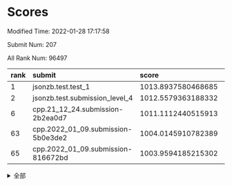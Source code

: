 # Scores

Modified Time: 2022-01-28 17:17:58

Submit Num: 207

All Rank Num: 96497

| rank |               submit               |       score        |       sigma        | pk_num |
| :--- | :--------------------------------- | :----------------- | :----------------- | :----- |
| 1    | jsonzb.test.test_1                 | 1013.8937580468685 | 0.818205794026208  | 1867   |
| 2    | jsonzb.test.submission_level_4     | 1012.5579363188332 | 0.7904729484950508 | 1866   |
| 6    | cpp.21_12_24.submission-2b2ea0d7   | 1011.1112440515913 | 0.7621005435126905 | 1864   |
| 63   | cpp.2022_01_09.submission-5b0e3de2 | 1004.0145910782389 | 0.7150946742926331 | 1865   |
| 65   | cpp.2022_01_09.submission-816672bd | 1003.9594185215302 | 0.715243498416889  | 1864   |


<details>
<summary>全部</summary>

| rank |                 submit                 |       score        |       sigma        | pk_num |
| :--- | :------------------------------------- | :----------------- | :----------------- | :----- |
| 1    | jsonzb.test.test_1                     | 1013.8937580468685 | 0.818205794026208  | 1867   |
| 2    | jsonzb.test.submission_level_4         | 1012.5579363188332 | 0.7904729484950508 | 1866   |
| 3    | gobigger.level_3.submission_level_3_5  | 1011.8680013048984 | 0.769967600053712  | 1872   |
| 4    | gobigger.level_3.submission_level_3_9  | 1011.7672786148293 | 0.7632521675571661 | 1863   |
| 5    | gobigger.level_3.submission_level_3_13 | 1011.5083919548852 | 0.7705189263332999 | 1862   |
| 6    | cpp.21_12_24.submission-2b2ea0d7       | 1011.1112440515913 | 0.7621005435126905 | 1864   |
| 7    | gobigger.level_3.submission_level_3_25 | 1011.0611177119678 | 0.7671124250801246 | 1864   |
| 8    | gobigger.level_3.submission_level_3_2  | 1010.9829813910183 | 0.7529828004459225 | 1863   |
| 9    | gobigger.level_3.submission_level_3_21 | 1010.7671838017455 | 0.7505166633096733 | 1863   |
| 10   | gobigger.level_3.submission_level_3_31 | 1010.7615822758228 | 0.7875062571477918 | 1868   |
| 11   | gobigger.level_3.submission_level_3_27 | 1010.7390448415647 | 0.7618591280828687 | 1867   |
| 12   | gobigger.level_3.submission_level_3_0  | 1010.6119320086196 | 0.7592409299050205 | 1865   |
| 13   | gobigger.level_3.submission_level_3_32 | 1010.5584285632599 | 0.7675226675323654 | 1868   |
| 14   | gobigger.level_3.submission_level_3_39 | 1010.5444967482335 | 0.7629534201116044 | 1860   |
| 15   | gobigger.level_3.submission_level_3_42 | 1010.5055048687117 | 0.7770615650319966 | 1863   |
| 16   | gobigger.level_3.submission_level_3_16 | 1010.4871605166688 | 0.7648733575293264 | 1862   |
| 17   | gobigger.level_3.submission_level_3_34 | 1010.3556368499255 | 0.7669558027444738 | 1863   |
| 18   | gobigger.level_3.submission_level_3_17 | 1010.3440957822353 | 0.7798821086173148 | 1865   |
| 19   | gobigger.level_3.submission_level_3_10 | 1010.1428269867806 | 0.7571498491633332 | 1863   |
| 20   | gobigger.level_3.submission_level_3_8  | 1010.1311604278683 | 0.7390702632237521 | 1871   |
| 21   | gobigger.level_3.submission_level_3_29 | 1009.965588744253  | 0.7839712078794663 | 1867   |
| 22   | gobigger.level_3.submission_level_3_20 | 1009.9480252384429 | 0.7556053341318332 | 1865   |
| 23   | gobigger.level_3.submission_level_3_49 | 1009.9372880388131 | 0.7717295695775023 | 1867   |
| 24   | gobigger.level_3.submission_level_3_7  | 1009.8550732018513 | 0.7531549550739549 | 1856   |
| 25   | gobigger.level_3.submission_level_3_6  | 1009.8449370283555 | 0.7708988078288638 | 1868   |
| 26   | gobigger.level_3.submission_level_3_3  | 1009.8102929397097 | 0.7632449975319696 | 1864   |
| 27   | gobigger.level_3.submission_level_3_4  | 1009.8073516308294 | 0.7512444981524411 | 1865   |
| 28   | gobigger.level_3.submission_level_3_15 | 1009.7398955917483 | 0.7530904964625608 | 1867   |
| 29   | gobigger.level_3.submission_level_3_11 | 1009.7204646717056 | 0.7609209160323105 | 1867   |
| 30   | gobigger.level_3.submission_level_3_26 | 1009.67074231076   | 0.7527285326959882 | 1862   |
| 31   | gobigger.level_3.submission_level_3_19 | 1009.6624365701099 | 0.7518976722165187 | 1864   |
| 32   | gobigger.level_3.submission_level_3_43 | 1009.6567157795631 | 0.7617918478091896 | 1868   |
| 33   | gobigger.level_3.submission_level_3_47 | 1009.64215118792   | 0.7496851884567156 | 1870   |
| 34   | gobigger.level_3.submission_level_3_40 | 1009.6350272002453 | 0.7554820279227197 | 1868   |
| 35   | gobigger.level_3.submission_level_3_18 | 1009.6071446741711 | 0.7702036662759603 | 1865   |
| 36   | gobigger.level_3.submission_level_3_28 | 1009.5166077896948 | 0.7400310190801033 | 1863   |
| 37   | gobigger.level_3.submission_level_3_35 | 1009.4173987712173 | 0.7646786464109748 | 1866   |
| 38   | gobigger.level_3.submission_level_3_37 | 1009.3582807392909 | 0.7396343749296093 | 1866   |
| 39   | gobigger.level_3.submission_level_3_45 | 1009.3522719008683 | 0.772485775917411  | 1858   |
| 40   | gobigger.level_3.submission_level_3_12 | 1009.2251810275907 | 0.7447756785062319 | 1866   |
| 41   | gobigger.level_3.submission_level_3_14 | 1009.15466855042   | 0.7623774631983253 | 1867   |
| 42   | gobigger.level_3.submission_level_3_38 | 1009.1328479230453 | 0.7645777179159536 | 1865   |
| 43   | gobigger.level_3.submission_level_3_1  | 1009.109925779874  | 0.7449559096827266 | 1866   |
| 44   | gobigger.level_3.submission_level_3_24 | 1009.0866490462264 | 0.74358465262933   | 1862   |
| 45   | gobigger.level_3.submission_level_3_30 | 1008.9461240093605 | 0.7403783728700183 | 1865   |
| 46   | gobigger.level_3.submission_level_3_23 | 1008.9292786461142 | 0.745374833710015  | 1866   |
| 47   | gobigger.level_3.submission_level_3_36 | 1008.8598078134654 | 0.7324381490401555 | 1867   |
| 48   | gobigger.level_3.submission_level_3_44 | 1008.7247860608436 | 0.735049153079457  | 1866   |
| 49   | gobigger.level_3.submission_level_3_22 | 1008.6833773048847 | 0.7407003819375927 | 1866   |
| 50   | gobigger.level_3.submission_level_3_46 | 1008.5519671100504 | 0.7327245535664229 | 1866   |
| 51   | gobigger.level_3.submission_level_3_41 | 1008.4795442305815 | 0.745114566415076  | 1861   |
| 52   | gobigger.level_3.submission_level_3_48 | 1008.2973770170837 | 0.7431354467734289 | 1862   |
| 53   | gobigger.level_3.submission_level_3_33 | 1008.055286728856  | 0.7412967702161769 | 1868   |
| 54   | gobigger.level_1.submission_level_1_5  | 1004.7606434941514 | 0.7161883145018426 | 1860   |
| 55   | gobigger.level_1.submission_level_1_32 | 1004.7493968952358 | 0.7142308498917939 | 1861   |
| 56   | gobigger.level_1.submission_level_1_15 | 1004.7152374718905 | 0.703936224404925  | 1867   |
| 57   | gobigger.level_1.submission_level_1_3  | 1004.4790480493307 | 0.7251003115635961 | 1857   |
| 58   | gobigger.level_1.submission_level_1_0  | 1004.333279103457  | 0.7196009415941974 | 1864   |
| 59   | gobigger.level_1.submission_level_1_37 | 1004.3057059282309 | 0.7064855964400449 | 1866   |
| 60   | gobigger.level_1.submission_level_1_6  | 1004.1536372738772 | 0.7132897978258737 | 1868   |
| 61   | gobigger.level_1.submission_level_1_20 | 1004.1137698594137 | 0.7355662515196184 | 1867   |
| 62   | gobigger.level_1.submission_level_1_36 | 1004.0783926689111 | 0.7162108771553982 | 1868   |
| 63   | cpp.2022_01_09.submission-5b0e3de2     | 1004.0145910782389 | 0.7150946742926331 | 1865   |
| 64   | gobigger.level_1.submission_level_1_28 | 1004.0050374157221 | 0.7216819101129764 | 1864   |
| 65   | cpp.2022_01_09.submission-816672bd     | 1003.9594185215302 | 0.715243498416889  | 1864   |
| 66   | gobigger.level_1.submission_level_1_21 | 1003.8886317239334 | 0.7220131793020811 | 1866   |
| 67   | gobigger.level_1.submission_level_1_7  | 1003.8137582936787 | 0.7081648234587319 | 1862   |
| 68   | gobigger.level_1.submission_level_1_1  | 1003.6291238427951 | 0.7152689530455167 | 1864   |
| 69   | gobigger.level_1.submission_level_1_34 | 1003.5972299500593 | 0.7048714267856304 | 1868   |
| 70   | gobigger.level_1.submission_level_1_11 | 1003.5755044786728 | 0.7250063928747633 | 1863   |
| 71   | gobigger.level_1.submission_level_1_46 | 1003.5733897830154 | 0.7090376360453707 | 1862   |
| 72   | gobigger.level_1.submission_level_1_16 | 1003.5452290011926 | 0.7213806479000822 | 1861   |
| 73   | gobigger.level_1.submission_level_1_13 | 1003.4482432725646 | 0.7150267805688839 | 1865   |
| 74   | gobigger.level_1.submission_level_1_12 | 1003.392266583742  | 0.7231701003558225 | 1863   |
| 75   | gobigger.level_1.submission_level_1_33 | 1003.3661645069393 | 0.7289953823095475 | 1862   |
| 76   | gobigger.level_1.submission_level_1_39 | 1003.3623965271967 | 0.7142526687741638 | 1869   |
| 77   | gobigger.level_1.submission_level_1_9  | 1003.3084750793734 | 0.7123457546532483 | 1865   |
| 78   | gobigger.level_1.submission_level_1_27 | 1003.2993935997919 | 0.7149125567630864 | 1869   |
| 79   | gobigger.level_1.submission_level_1_24 | 1003.2615625408838 | 0.7116114664422384 | 1864   |
| 80   | gobigger.level_1.submission_level_1_43 | 1003.1885387606901 | 0.7140078509699501 | 1863   |
| 81   | gobigger.level_1.submission_level_1_40 | 1003.1406439880018 | 0.7073495303060964 | 1864   |
| 82   | gobigger.level_1.submission_level_1_42 | 1003.1038881526531 | 0.720116120339961  | 1864   |
| 83   | gobigger.level_1.submission_level_1_29 | 1003.0676288101422 | 0.7098050344001728 | 1866   |
| 84   | gobigger.level_1.submission_level_1_25 | 1003.0595736317262 | 0.7149039118940531 | 1863   |
| 85   | gobigger.level_1.submission_level_1_19 | 1003.0493286077506 | 0.7160173148211112 | 1867   |
| 86   | gobigger.level_1.submission_level_1_2  | 1003.0378791412519 | 0.7154222610497407 | 1866   |
| 87   | gobigger.level_1.submission_level_1_17 | 1002.97467368374   | 0.7123968396626094 | 1862   |
| 88   | gobigger.level_1.submission_level_1_30 | 1002.9417139352236 | 0.7204679271539155 | 1861   |
| 89   | gobigger.level_1.submission_level_1_45 | 1002.91878209448   | 0.7045761197619945 | 1867   |
| 90   | gobigger.level_1.submission_level_1_48 | 1002.9182565115633 | 0.7167020578004147 | 1865   |
| 91   | gobigger.level_1.submission_level_1_49 | 1002.9067288525946 | 0.7148205408247155 | 1866   |
| 92   | gobigger.level_1.submission_level_1_8  | 1002.8843344729122 | 0.718612796292822  | 1860   |
| 93   | gobigger.level_1.submission_level_1_35 | 1002.839951519379  | 0.7210985558289777 | 1870   |
| 94   | gobigger.level_1.submission_level_1_18 | 1002.7471095323606 | 0.7162977289349989 | 1865   |
| 95   | gobigger.level_1.submission_level_1_41 | 1002.676728454664  | 0.7103141210942681 | 1864   |
| 96   | gobigger.level_1.submission_level_1_44 | 1002.6438150705504 | 0.7150498450117392 | 1870   |
| 97   | gobigger.level_1.submission_level_1_14 | 1002.3252384949485 | 0.7178796748665999 | 1855   |
| 98   | gobigger.level_1.submission_level_1_23 | 1002.3218519212644 | 0.7163905738077998 | 1867   |
| 99   | gobigger.level_1.submission_level_1_22 | 1002.3208472241566 | 0.7163423034551931 | 1864   |
| 100  | gobigger.level_1.submission_level_1_10 | 1002.2346609110684 | 0.7227892474848109 | 1861   |
| 101  | gobigger.level_1.submission_level_1_31 | 1002.0155715561673 | 0.7239031907295986 | 1867   |
| 102  | gobigger.level_1.submission_level_1_26 | 1001.9073927656422 | 0.7149652637921802 | 1864   |
| 103  | gobigger.level_1.submission_level_1_47 | 1001.7074768179817 | 0.7122463590390906 | 1868   |
| 104  | gobigger.level_1.submission_level_1_4  | 1001.2205894118189 | 0.7095841736002463 | 1866   |
| 105  | gobigger.level_1.submission_level_1_38 | 1000.4549977763132 | 0.7134630044382647 | 1866   |
| 106  | gobigger.random.submission_random_28   | 997.5207605317057  | 0.6989677534162025 | 1860   |
| 107  | gobigger.random.submission_random_27   | 997.2525831446512  | 0.7051284885168821 | 1864   |
| 108  | gobigger.random.submission_random_41   | 997.1722175750107  | 0.7079532870733783 | 1861   |
| 109  | gobigger.random.submission_random_16   | 997.0079069171925  | 0.7094842112766734 | 1863   |
| 110  | gobigger.random.submission_random_37   | 996.9516012609507  | 0.7086449230025519 | 1867   |
| 111  | gobigger.random.submission_random_5    | 996.9224482311739  | 0.7161554453623155 | 1863   |
| 112  | gobigger.random.submission_random_38   | 996.8719978275608  | 0.695820793175246  | 1862   |
| 113  | gobigger.random.submission_random_45   | 996.777649045353   | 0.7026523090099054 | 1865   |
| 114  | gobigger.random.submission_random_10   | 996.7627899222144  | 0.7020126599616041 | 1862   |
| 115  | gobigger.random.submission_random_9    | 996.7418137928254  | 0.7186437527948676 | 1867   |
| 116  | gobigger.random.submission_random_39   | 996.6269178791302  | 0.7061866627267641 | 1867   |
| 117  | gobigger.random.submission_random_18   | 996.5747304786452  | 0.6997421279024878 | 1865   |
| 118  | gobigger.random.submission_random_14   | 996.4872067953484  | 0.7053888609461012 | 1864   |
| 119  | gobigger.random.submission_random_23   | 996.4072847930191  | 0.7084023185645946 | 1863   |
| 120  | gobigger.random.submission_random_21   | 996.3347524247035  | 0.7005629066848611 | 1864   |
| 121  | gobigger.random.submission_random_36   | 996.3343404452121  | 0.7106381489604603 | 1868   |
| 122  | gobigger.random.submission_random_0    | 996.3302596700098  | 0.711802033311006  | 1866   |
| 123  | gobigger.random.submission_random_29   | 996.201574661379   | 0.7073264199915722 | 1866   |
| 124  | gobigger.random.submission_random_49   | 996.0935153993703  | 0.7141096386507059 | 1860   |
| 125  | gobigger.random.submission_random_34   | 996.0844255218973  | 0.7089140489047489 | 1864   |
| 126  | gobigger.random.submission_random_17   | 995.9706121803117  | 0.7122827813549756 | 1864   |
| 127  | gobigger.random.submission_random_43   | 995.9315299566035  | 0.7036967309240931 | 1868   |
| 128  | gobigger.random.submission_random_31   | 995.8915416871923  | 0.7056425953542798 | 1865   |
| 129  | gobigger.random.submission_random_22   | 995.8770492424065  | 0.7182183284462328 | 1866   |
| 130  | gobigger.random.submission_random_8    | 995.8632457961293  | 0.7182758121201975 | 1857   |
| 131  | gobigger.random.submission_random_25   | 995.8417818459255  | 0.7091851647654415 | 1865   |
| 132  | gobigger.random.submission_random_19   | 995.835759206852   | 0.7098248235991715 | 1861   |
| 133  | gobigger.random.submission_random_4    | 995.7727943357685  | 0.7315998629868069 | 1870   |
| 134  | gobigger.random.submission_random_42   | 995.76965317219    | 0.7025049398689955 | 1861   |
| 135  | gobigger.random.submission_random_26   | 995.7637693718845  | 0.7023642248089662 | 1863   |
| 136  | gobigger.random.submission_random_44   | 995.7421096698471  | 0.7144881786920944 | 1865   |
| 137  | gobigger.random.submission_random_30   | 995.7028733117396  | 0.7138387076569563 | 1867   |
| 138  | gobigger.random.submission_random_24   | 995.6779848547085  | 0.722592873180451  | 1866   |
| 139  | gobigger.random.submission_random_46   | 995.6344138561813  | 0.7169987476158171 | 1865   |
| 140  | gobigger.random.submission_random_7    | 995.6292836303762  | 0.7136923211590926 | 1866   |
| 141  | gobigger.random.submission_random_40   | 995.5964862209756  | 0.7062231042823259 | 1867   |
| 142  | gobigger.random.submission_random_6    | 995.583455704126   | 0.7033412274950025 | 1866   |
| 143  | gobigger.random.submission_random_11   | 995.5672148389043  | 0.7117808683912041 | 1876   |
| 144  | gobigger.random.submission_random_12   | 995.5084858310953  | 0.7180669820924425 | 1863   |
| 145  | gobigger.random.submission_random_1    | 995.3899327057904  | 0.7037080670263097 | 1861   |
| 146  | gobigger.random.submission_random_2    | 995.2753935752203  | 0.7045936394795265 | 1865   |
| 147  | gobigger.random.submission_random_48   | 995.2239424587683  | 0.7069173476944927 | 1866   |
| 148  | gobigger.random.submission_random_35   | 995.222406619741   | 0.7187285154550401 | 1864   |
| 149  | gobigger.random.submission_random_3    | 995.2051213022994  | 0.7146668888854075 | 1864   |
| 150  | gobigger.random.submission_random_13   | 995.1791223701816  | 0.7130211839586286 | 1870   |
| 151  | gobigger.random.submission_random_20   | 995.1699540433016  | 0.7074547968240127 | 1870   |
| 152  | gobigger.random.submission_random_47   | 995.0476728006439  | 0.7100911390622008 | 1862   |
| 153  | gobigger.random.submission_random_33   | 995.0353388855606  | 0.7113148873967933 | 1869   |
| 154  | gobigger.random.submission_random_15   | 994.8595775682792  | 0.7103219536905572 | 1866   |
| 155  | gobigger.random.submission_random_32   | 994.7440876924562  | 0.7193409283235807 | 1859   |
| 156  | gobigger.level_2.submission_level_2_15 | 994.1657806145905  | 0.7560488026020697 | 1861   |
| 157  | gobigger.level_2.submission_level_2_40 | 993.728989727008   | 0.7262314486101228 | 1868   |
| 158  | gobigger.level_2.submission_level_2_32 | 993.6809124782824  | 0.7482569397763029 | 1868   |
| 159  | gobigger.level_2.submission_level_2_23 | 993.5640270875525  | 0.7109601325685565 | 1866   |
| 160  | gobigger.level_2.submission_level_2_46 | 993.3257486699194  | 0.7251330424335748 | 1866   |
| 161  | gobigger.level_2.submission_level_2_25 | 993.2724499756771  | 0.736559579344146  | 1867   |
| 162  | gobigger.level_2.submission_level_2_22 | 993.2367186616451  | 0.7295472150326145 | 1864   |
| 163  | gobigger.level_2.submission_level_2_17 | 993.2083169729054  | 0.7291704337264087 | 1862   |
| 164  | gobigger.level_2.submission_level_2_1  | 993.1306048148408  | 0.7305508273995392 | 1869   |
| 165  | gobigger.level_2.submission_level_2_48 | 993.0755616375046  | 0.7457493460248994 | 1869   |
| 166  | gobigger.level_2.submission_level_2_34 | 992.8626504414956  | 0.7423325040105719 | 1869   |
| 167  | gobigger.level_2.submission_level_2_19 | 992.7476683913154  | 0.7449617404964995 | 1863   |
| 168  | gobigger.level_2.submission_level_2_37 | 992.7081499640054  | 0.7523011297855601 | 1864   |
| 169  | gobigger.level_2.submission_level_2_4  | 992.6959227995062  | 0.7476970074881645 | 1864   |
| 170  | gobigger.level_2.submission_level_2_16 | 992.6499272687804  | 0.7374041006933983 | 1862   |
| 171  | gobigger.level_2.submission_level_2_49 | 992.6420695630949  | 0.7426214633824691 | 1869   |
| 172  | gobigger.level_2.submission_level_2_26 | 992.6117478643732  | 0.7289198115080512 | 1862   |
| 173  | gobigger.level_2.submission_level_2_10 | 992.5988902327708  | 0.7416180465024453 | 1865   |
| 174  | gobigger.level_2.submission_level_2_18 | 992.5823795120917  | 0.7503239285812064 | 1863   |
| 175  | gobigger.level_2.submission_level_2_3  | 992.5736860906738  | 0.7478643977884956 | 1866   |
| 176  | gobigger.level_2.submission_level_2_31 | 992.5734552631633  | 0.7325960009054824 | 1866   |
| 177  | gobigger.level_2.submission_level_2_0  | 992.4435612693331  | 0.7412521251143271 | 1861   |
| 178  | gobigger.level_2.submission_level_2_39 | 992.4276532694472  | 0.7454873399466702 | 1864   |
| 179  | gobigger.level_2.submission_level_2_41 | 992.4230914418212  | 0.7576625246179785 | 1861   |
| 180  | gobigger.level_2.submission_level_2_29 | 992.3850165673882  | 0.742630559337431  | 1861   |
| 181  | gobigger.level_2.submission_level_2_36 | 992.3786537799168  | 0.7578151298997082 | 1868   |
| 182  | gobigger.level_2.submission_level_2_6  | 992.3439076997237  | 0.7612851755988548 | 1862   |
| 183  | gobigger.level_2.submission_level_2_42 | 992.3061077209815  | 0.7452595309200266 | 1870   |
| 184  | gobigger.level_2.submission_level_2_27 | 992.2928070952172  | 0.7327429212702815 | 1867   |
| 185  | gobigger.level_2.submission_level_2_14 | 992.147262879359   | 0.7538527083944943 | 1866   |
| 186  | gobigger.level_2.submission_level_2_9  | 992.1333872080634  | 0.7551903402987675 | 1863   |
| 187  | gobigger.level_2.submission_level_2_28 | 991.8891520388     | 0.7519476348753702 | 1861   |
| 188  | gobigger.level_2.submission_level_2_20 | 991.8801534976901  | 0.7531415605745765 | 1862   |
| 189  | gobigger.level_2.submission_level_2_30 | 991.847669390298   | 0.7460981117312483 | 1869   |
| 190  | gobigger.level_2.submission_level_2_24 | 991.7962062624307  | 0.769249977709733  | 1861   |
| 191  | gobigger.level_2.submission_level_2_2  | 991.7872391439086  | 0.7421689885291265 | 1863   |
| 192  | gobigger.level_2.submission_level_2_33 | 991.7332481130974  | 0.7451959601645718 | 1860   |
| 193  | gobigger.level_2.submission_level_2_35 | 991.6211864133793  | 0.741996261365541  | 1865   |
| 194  | gobigger.level_2.submission_level_2_45 | 991.3171743836463  | 0.7448481027205707 | 1864   |
| 195  | gobigger.level_2.submission_level_2_8  | 991.2982335701513  | 0.7508481130107005 | 1873   |
| 196  | gobigger.level_2.submission_level_2_12 | 991.232057590827   | 0.7721821901658052 | 1863   |
| 197  | gobigger.level_2.submission_level_2_44 | 991.1380847447072  | 0.7586665775889317 | 1862   |
| 198  | gobigger.level_2.submission_level_2_43 | 991.0517933358473  | 0.75157199087485   | 1862   |
| 199  | gobigger.level_2.submission_level_2_13 | 990.7926159129132  | 0.7639645845043358 | 1863   |
| 200  | gobigger.level_2.submission_level_2_21 | 990.7788328176943  | 0.7655643975753015 | 1865   |
| 201  | gobigger.level_2.submission_level_2_38 | 990.7542113969951  | 0.7514359965346815 | 1861   |
| 202  | gobigger.level_2.submission_level_2_47 | 990.4369892447909  | 0.7473691242853377 | 1866   |
| 203  | gobigger.level_2.submission_level_2_5  | 989.957848867661   | 0.7623856260733991 | 1863   |
| 204  | gobigger.level_2.submission_level_2_11 | 989.77564341389    | 0.7815840919588912 | 1862   |
| 205  | gobigger.level_2.submission_level_2_7  | 989.6483594684217  | 0.7692493605440007 | 1860   |
| 206  | gobigger.none.submission_none_1        | 977.2473587455623  | 1.2298930286263625 | 1865   |
| 207  | gobigger.none.submission_none_0        | 976.2484495347979  | 1.3483364182607167 | 1864   |

</details>